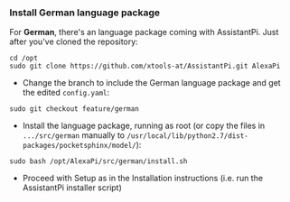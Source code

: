 ### Install German language package

For **German**, there's an language package coming with AssistantPi. Just after you've cloned the repository:
```
cd /opt
sudo git clone https://github.com/xtools-at/AssistantPi.git AlexaPi
```
- Change the branch to include the German language package and get the edited `config.yaml`:
```
sudo git checkout feature/german
```
- Install the language package, running as root (or copy the files in `.../src/german` manually to `/usr/local/lib/python2.7/dist-packages/pocketsphinx/model/`):
```
sudo bash /opt/AlexaPi/src/german/install.sh
```
- Proceed with Setup as in the Installation instructions (i.e. run the AssistantPi installer script)
